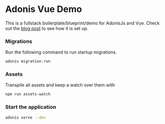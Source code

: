 # Adonis Vue Demo

This is a fullstack boilerplate/blueprint/demo for AdonisJs and Vue. Check out the [blog post](https://dev.to/mzanggl/build-fullstack-javascript-apps-with-adonis-and-vue-3edc) to see how it is set up.


### Migrations

Run the following command to run startup migrations.

```js
adonis migration:run
```

### Assets
Transpile all assets and keep a watch over them with
```bash
npm run assets-watch
```

### Start the application
```bash
adonis serve --dev
```
